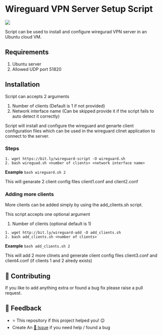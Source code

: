 # Wireguard VPN Server Setup Script

<img src="https://raw.githubusercontent.com/sreejithag/wireguard_vpn_server_setup_script/main/assets/wireguard.png" > <br/>

Script can be used to install and configure wiregurad VPN server in an Ubuntu cloud VM.

## Requirements

1. Ubuntu server
2. Allowed UDP port 51820

## Installation

Script can accepts 2 arguments 

1. Number of clients (Default is 1 if not provided)
2. Network interface name (Can be skipped provide it if the script fails to auto detect it correctly)

Script will install and configure the wireguard and genarte client configuration files which can be used in the wireguard clinet application to connect to the server.

### Steps

```
1. wget https://bit.ly/wireguard-script -O wireguard.sh
2. bash wireguad.sh <number of clients> <network interface name>
```

**Example** `bash wireguard.sh 2 `

This will genarate 2 client config files client1.conf and client2.conf

### Adding more clients 

More clients can be added simply by using the add_clients.sh script.

This script accepts one optional argument

1. Number of clients (optional default is 1)

```
1. wget http://bit.ly/wireguard-add -O add_clients.sh 
2. bash add_clients.sh <number of clients>
```
**Example** `bash add_clients.sh 2`

This will add 2 more clinets and generate client config files client3.conf and client4.conf (if clients 1 and 2 alredy exists)

## 🤝 Contributing
If you like to add anything extra or found a bug fix please raise a pull request.

## 📣 Feedback
- ⭐ This repository if this project helped you! :wink:
- Create An [🔧 Issue](https://github.com/sreejithag/wireguard_vpn_server_setup_script/issues) if you need help / found a bug


